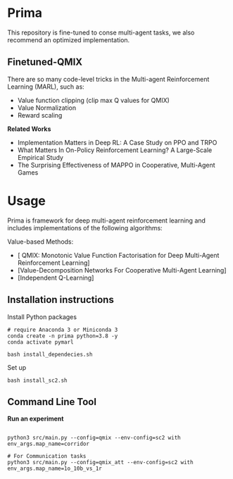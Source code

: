 # Prima

This repository is fine-tuned to conse multi-agent tasks, we also recommend an optimized implementation.


## Finetuned-QMIX

There are so many code-level tricks in the  Multi-agent Reinforcement Learning (MARL), such as:
- Value function clipping (clip max Q values for QMIX)
- Value Normalization
- Reward scaling

**Related Works**

- Implementation Matters in Deep RL: A Case Study on PPO and TRPO
- What Matters In On-Policy Reinforcement Learning? A Large-Scale Empirical Study
- The Surprising Effectiveness of MAPPO in Cooperative, Multi-Agent Games

# Usage
Prima is framework for deep multi-agent reinforcement learning and includes implementations of the following algorithms:

Value-based Methods:

- [ QMIX: Monotonic Value Function Factorisation for Deep Multi-Agent Reinforcement Learning]
- [Value-Decomposition Networks For Cooperative Multi-Agent Learning]
- [Independent Q-Learning]


## Installation instructions

Install Python packages

```shell
# require Anaconda 3 or Miniconda 3
conda create -n prima python=3.8 -y
conda activate pymarl

bash install_dependecies.sh
```

Set up 

```shell
bash install_sc2.sh
```

## Command Line Tool

**Run an experiment**

```shell

python3 src/main.py --config=qmix --env-config=sc2 with env_args.map_name=corridor
```

```shell
# For Communication tasks
python3 src/main.py --config=qmix_att --env-config=sc2 with env_args.map_name=1o_10b_vs_1r
```
